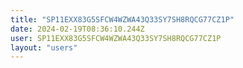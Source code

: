 ```yaml
---
title: "SP11EXX83G5SFCW4WZWA43Q33SY7SH8RQCG77CZ1P"
date: 2024-02-19T08:36:10.244Z
user: SP11EXX83G5SFCW4WZWA43Q33SY7SH8RQCG77CZ1P
layout: "users"
---
```

    